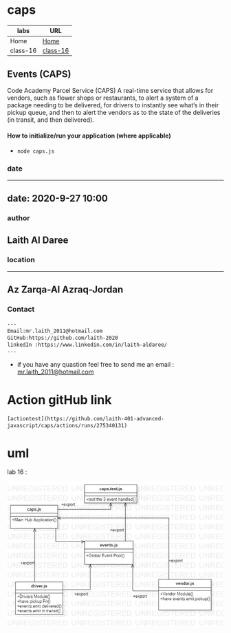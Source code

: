 # caps


**labs**     | **URL**
------------ | -------------
Home         | [Home](https://github.com/laith-401-advanced-javascript/caps)
 class-16    | [class-16](https://github.com/laith-401-advanced-javascript/caps/pull/1)




## Events (CAPS)

Code Academy Parcel Service (CAPS)
A real-time service that allows for vendors, such as flower shops or restaurants, to alert a system of a package needing to be delivered, for drivers to instantly see what’s in their pickup queue, and then to alert the vendors as to the state of the deliveries (in transit, and then delivered).


#### How to initialize/run your application (where applicable)

-  `node caps.js`


### date

---
date: 2020-9-27 10:00
---

### author

 Laith Al Daree
---

### location

---
Az Zarqa-Al Azraq-Jordan
---


### Contact 
```
---
Email:mr.laith_2011@hotmail.com
GitHub:https://github.com/laith-2020
linkedIn :https://www.linkedin.com/in/laith-aldaree/
---
```


* if you have any quastion feel free to send me an 
  email : mr.laith_2011@hotmail.com


# Action gitHub link 
```
[actiontest](https://github.com/laith-401-advanced-javascript/caps/actions/runs/275340131)
```

# uml

lab 16 :

![](assest/lab16-event.jpg)


